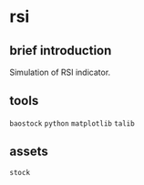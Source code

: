 # rsi
## brief introduction
Simulation of RSI indicator.

## tools
`baostock` `python` `matplotlib` `talib`
## assets
`stock` 
